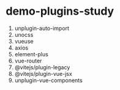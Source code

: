 # demo-plugins-study

1. unplugin-auto-import
2. unocss
3. vueuse
4. axios
5. element-plus
6. vue-router
7. @vitejs/plugin-legacy
8. @vitejs/plugin-vue-jsx
9. unplugin-vue-components
